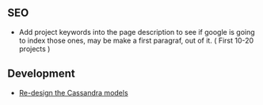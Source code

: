 SEO
--------------

- Add project keywords into the page description to see if google is going to index those ones, may be make a first paragraf,
out of it. ( First 10-20 projects )


Development
-------------

- [Re-design the Cassandra models](https://github.com/pythonhackers/pythonhackers/commit/ee1b593d03880429ff4e8a5008c3be96c9ba1805)
